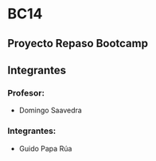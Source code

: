 # BC14

## Proyecto Repaso Bootcamp

## Integrantes

### Profesor:
 - Domingo Saavedra

### Integrantes:
- Guido Papa Rúa
